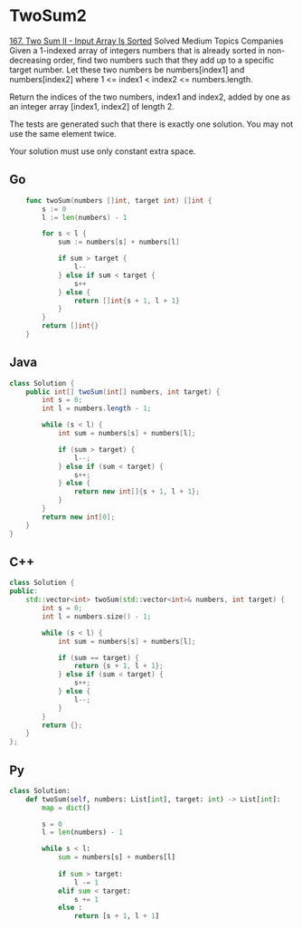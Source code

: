 # TwoSum2

[167. Two Sum II - Input Array Is Sorted](https://leetcode.com/problems/two-sum-ii-input-array-is-sorted/description/)
Solved
Medium
Topics
Companies
Given a 1-indexed array of integers numbers that is already sorted in non-decreasing order, find two numbers such that they add up to a specific target number. Let these two numbers be numbers[index1] and numbers[index2] where 1 <= index1 < index2 <= numbers.length.

Return the indices of the two numbers, index1 and index2, added by one as an integer array [index1, index2] of length 2.

The tests are generated such that there is exactly one solution. You may not use the same element twice.

Your solution must use only constant extra space.

## Go

```Go
    func twoSum(numbers []int, target int) []int {
        s := 0
        l := len(numbers) - 1

        for s < l {
            sum := numbers[s] + numbers[l]

            if sum > target {
                l--
            } else if sum < target {
                s++
            } else {
                return []int{s + 1, l + 1}
            }
        }
        return []int{}
    }
```

## Java

```java
class Solution {
    public int[] twoSum(int[] numbers, int target) {
        int s = 0;
        int l = numbers.length - 1;

        while (s < l) {
            int sum = numbers[s] + numbers[l];

            if (sum > target) {
                l--;
            } else if (sum < target) {
                s++;
            } else {
                return new int[]{s + 1, l + 1};
            }
        }
        return new int[0];
    }
}
```

## C++

```c++
class Solution {
public:
    std::vector<int> twoSum(std::vector<int>& numbers, int target) {
        int s = 0;
        int l = numbers.size() - 1;

        while (s < l) {
            int sum = numbers[s] + numbers[l];

            if (sum == target) {
                return {s + 1, l + 1};
            } else if (sum < target) {
                s++;
            } else {
                l--;
            }
        }
        return {};
    }
};
```

## Py

```py
class Solution:
    def twoSum(self, numbers: List[int], target: int) -> List[int]:
        map = dict()

        s = 0
        l = len(numbers) - 1

        while s < l:
            sum = numbers[s] + numbers[l]
                
            if sum > target:
                l -= 1
            elif sum < target:
                s += 1
            else :
                return [s + 1, l + 1]
```
